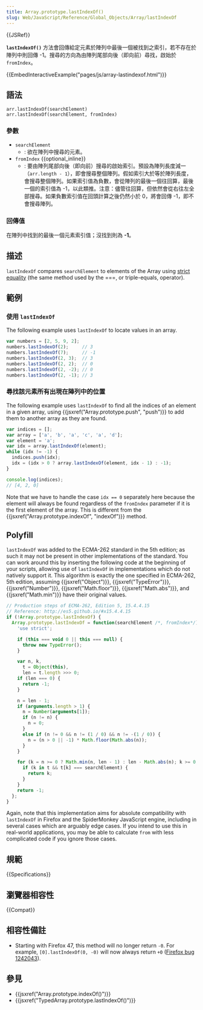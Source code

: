 ```yaml
---
title: Array.prototype.lastIndexOf()
slug: Web/JavaScript/Reference/Global_Objects/Array/lastIndexOf
---
```


{{JSRef}}

**`lastIndexOf()`** 方法會回傳給定元素於陣列中最後一個被找到之索引，若不存在於陣列中則回傳 -1。搜尋的方向為由陣列尾部向後（即向前）尋找，啟始於 `fromIndex`。

{{EmbedInteractiveExample("pages/js/array-lastindexof.html")}}

## 語法

```plain
arr.lastIndexOf(searchElement)
arr.lastIndexOf(searchElement, fromIndex)
```

### 參數

- `searchElement`
  - : 欲在陣列中搜尋的元素。
- `fromIndex` {{optional_inline}}
  - : 要由陣列尾部向後（即向前）搜尋的啟始索引。預設為陣列長度減一（`arr.length - 1`），即會搜尋整個陣列。假如索引大於等於陣列長度，會搜尋整個陣列。如果索引值為負數，會從陣列的最後一個往回算，最後一個的索引值為 -1，以此類推。注意：儘管往回算，但依然會從右往左全部搜尋。如果負數索引值在回頭計算之後仍然小於 0，將會回傳 -1，即不會搜尋陣列。

### 回傳值

在陣列中找到的最後一個元素索引值；沒找到則為 **-1**。

## 描述

`lastIndexOf` compares `searchElement` to elements of the Array using [strict equality](/zh-TW/docs/Web/JavaScript/Reference/Operators/Comparison_Operators#Using_the_Equality_Operators) (the same method used by the ===, or triple-equals, operator).

## 範例

### 使用 `lastIndexOf`

The following example uses `lastIndexOf` to locate values in an array.

```js
var numbers = [2, 5, 9, 2];
numbers.lastIndexOf(2);     // 3
numbers.lastIndexOf(7);     // -1
numbers.lastIndexOf(2, 3);  // 3
numbers.lastIndexOf(2, 2);  // 0
numbers.lastIndexOf(2, -2); // 0
numbers.lastIndexOf(2, -1); // 3
```

### 尋找該元素所有出現在陣列中的位置

The following example uses `lastIndexOf` to find all the indices of an element in a given array, using {{jsxref("Array.prototype.push", "push")}} to add them to another array as they are found.

```js
var indices = [];
var array = ['a', 'b', 'a', 'c', 'a', 'd'];
var element = 'a';
var idx = array.lastIndexOf(element);
while (idx != -1) {
  indices.push(idx);
  idx = (idx > 0 ? array.lastIndexOf(element, idx - 1) : -1);
}

console.log(indices);
// [4, 2, 0]
```

Note that we have to handle the case `idx == 0` separately here because the element will always be found regardless of the `fromIndex` parameter if it is the first element of the array. This is different from the {{jsxref("Array.prototype.indexOf", "indexOf")}} method.

## Polyfill

`lastIndexOf` was added to the ECMA-262 standard in the 5th edition; as such it may not be present in other implementations of the standard. You can work around this by inserting the following code at the beginning of your scripts, allowing use of `lastIndexOf` in implementations which do not natively support it. This algorithm is exactly the one specified in ECMA-262, 5th edition, assuming {{jsxref("Object")}}, {{jsxref("TypeError")}}, {{jsxref("Number")}}, {{jsxref("Math.floor")}}, {{jsxref("Math.abs")}}, and {{jsxref("Math.min")}} have their original values.

```js
// Production steps of ECMA-262, Edition 5, 15.4.4.15
// Reference: http://es5.github.io/#x15.4.4.15
if (!Array.prototype.lastIndexOf) {
  Array.prototype.lastIndexOf = function(searchElement /*, fromIndex*/) {
    'use strict';

    if (this === void 0 || this === null) {
      throw new TypeError();
    }

    var n, k,
      t = Object(this),
      len = t.length >>> 0;
    if (len === 0) {
      return -1;
    }

    n = len - 1;
    if (arguments.length > 1) {
      n = Number(arguments[1]);
      if (n != n) {
        n = 0;
      }
      else if (n != 0 && n != (1 / 0) && n != -(1 / 0)) {
        n = (n > 0 || -1) * Math.floor(Math.abs(n));
      }
    }

    for (k = n >= 0 ? Math.min(n, len - 1) : len - Math.abs(n); k >= 0; k--) {
      if (k in t && t[k] === searchElement) {
        return k;
      }
    }
    return -1;
  };
}
```

Again, note that this implementation aims for absolute compatibility with `lastIndexOf` in Firefox and the SpiderMonkey JavaScript engine, including in several cases which are arguably edge cases. If you intend to use this in real-world applications, you may be able to calculate `from` with less complicated code if you ignore those cases.

## 規範

{{Specifications}}

## 瀏覽器相容性

{{Compat}}

## 相容性備註

- Starting with Firefox 47, this method will no longer return `-0`. For example, `[0].lastIndexOf(0, -0)` will now always return `+0` ([Firefox bug 1242043](https://bugzil.la/1242043)).

## 參見

- {{jsxref("Array.prototype.indexOf()")}}
- {{jsxref("TypedArray.prototype.lastIndexOf()")}}
